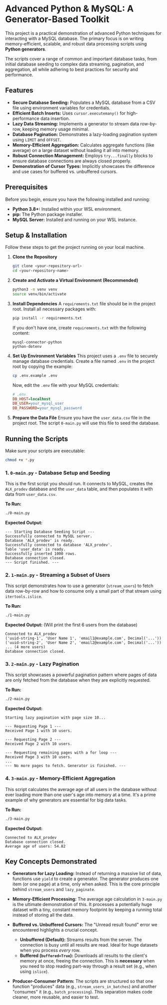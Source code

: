 # Advanced Python & MySQL: A Generator-Based Toolkit

This project is a practical demonstration of advanced Python techniques for interacting with a MySQL database. The primary focus is on writing memory-efficient, scalable, and robust data processing scripts using **Python generators**.

The scripts cover a range of common and important database tasks, from initial database seeding to complex data streaming, pagination, and aggregation, all while adhering to best practices for security and performance.

## Features

-   **Secure Database Seeding:** Populates a MySQL database from a CSV file using environment variables for credentials.
-   **Efficient Batch Inserts:** Uses `cursor.executemany()` for high-performance data insertion.
-   **Lazy Data Streaming:** Implements a generator to stream data row-by-row, keeping memory usage minimal.
-   **Database Pagination:** Demonstrates a lazy-loading pagination system using `LIMIT` and `OFFSET`.
-   **Memory-Efficient Aggregation:** Calculates aggregate functions (like average) on a large dataset without loading it all into memory.
-   **Robust Connection Management:** Employs `try...finally` blocks to ensure database connections are always closed properly.
-   **Demonstration of Cursor Types:** Implicitly showcases the difference and use cases for buffered vs. unbuffered cursors.

## Prerequisites

Before you begin, ensure you have the following installed and running:
-   **Python 3.8+:** Installed within your WSL environment.
-   **pip:** The Python package installer.
-   **MySQL Server:** Installed and running on your WSL instance.

## Setup & Installation

Follow these steps to get the project running on your local machine.

1.  **Clone the Repository**
    ```bash
    git clone <your-repository-url>
    cd <your-repository-name>
    ```

2.  **Create and Activate a Virtual Environment (Recommended)**
    ```bash
    python3 -m venv venv
    source venv/bin/activate
    ```

3.  **Install Dependencies**
    A `requirements.txt` file should be in the project root. Install all necessary packages with:
    ```bash
    pip install -r requirements.txt
    ```
    If you don't have one, create `requirements.txt` with the following content:
    ```
    mysql-connector-python
    python-dotenv
    ```

4.  **Set Up Environment Variables**
    This project uses a `.env` file to securely manage database credentials. Create a file named `.env` in the project root by copying the example:
    ```bash
    cp .env.example .env
    ```
    Now, edit the `.env` file with your MySQL credentials:
    ```ini
    # .env
    DB_HOST=localhost
    DB_USER=your_mysql_user
    DB_PASSWORD=your_mysql_password
    ```

5.  **Prepare the Data File**
    Ensure you have the `user_data.csv` file in the project root. The script `0-main.py` will use this file to seed the database.

## Running the Scripts

Make sure your scripts are executable:
```bash
chmod +x *.py
```

### 1. `0-main.py` - Database Setup and Seeding
This is the first script you should run. It connects to MySQL, creates the `ALX_prodev` database and the `user_data` table, and then populates it with data from `user_data.csv`.

**To Run:**
```bash
./0-main.py
```
**Expected Output:**
```
--- Starting Database Seeding Script ---
Successfully connected to MySQL server.
Database 'ALX_prodev' is ready.
Successfully connected to database 'ALX_prodev'.
Table 'user_data' is ready.
Successfully inserted 1000 rows.
Database connection closed.
--- Script finished. ---
```

### 2. `1-main.py` - Streaming a Subset of Users
This script demonstrates how to use a generator (`stream_users`) to fetch data row-by-row and how to consume only a small part of that stream using `itertools.islice`.

**To Run:**
```bash
./1-main.py
```
**Expected Output:** (Will print the first 6 users from the database)
```
Connected to ALX_prodev
('uuid-string-1', 'User Name 1', 'email1@example.com', Decimal('...'))
('uuid-string-2', 'User Name 2', 'email2@example.com', Decimal('...'))
... (4 more users)
Database connection closed.
```

### 3. `2-main.py` - Lazy Pagination
This script showcases a powerful pagination pattern where pages of data are only fetched from the database when they are explicitly requested.

**To Run:**
```bash
./2-main.py
```
**Expected Output:**
```
Starting lazy pagination with page size 10...

--- Requesting Page 1 ---
Received Page 1 with 10 users.

--- Requesting Page 2 ---
Received Page 2 with 10 users.

--- Requesting remaining pages with a for loop ---
Received Page 3 with 10 users.
...
--- No more pages to fetch. Generator is finished. ---
```

### 4. `3-main.py` - Memory-Efficient Aggregation
This script calculates the average age of all users in the database without ever loading more than one user's age into memory at a time. It's a prime example of why generators are essential for big data tasks.

**To Run:**
```bash
./3-main.py
```
**Expected Output:**
```
Connected to ALX_prodev
Database connection closed.
Average age of users: 54.82
```

## Key Concepts Demonstrated

-   **Generators for Lazy Loading:** Instead of returning a massive list of data, functions use `yield` to create a generator. The generator produces one item (or one page) at a time, only when asked. This is the core principle behind `stream_users` and `lazy_paginate`.

-   **Memory-Efficient Processing:** The average age calculation in `3-main.py` is the ultimate demonstration of this. It processes a potentially huge dataset with a tiny, constant memory footprint by keeping a running total instead of storing all the data.

-   **Buffered vs. Unbuffered Cursors:** The "Unread result found" error we encountered highlights a crucial concept.
    -   **Unbuffered (Default):** Streams results from the server. The connection is busy until all results are read. Ideal for huge datasets when you process *every* row.
    -   **Buffered (`buffered=True`):** Downloads all results to the client's memory at once, freeing the connection. This is **necessary** when you need to stop reading part-way through a result set (e.g., when using `islice`).

-   **Producer-Consumer Pattern:** The scripts are structured so that one function "produces" data (e.g., `stream_users_in_batches`) and another "consumes" it (e.g., `batch_processing`). This separation makes code cleaner, more reusable, and easier to test.